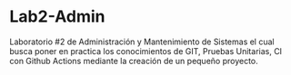 # Lab2-Admin
Laboratorio #2 de Administración y Mantenimiento de Sistemas el cual busca poner en practica los conocimientos de GIT, Pruebas Unitarias, CI con Github Actions mediante la creación de un pequeño proyecto.




